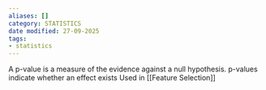 ```yaml
---
aliases: []
category: STATISTICS
date modified: 27-09-2025
tags:
- statistics
---
```

A p-value is a measure of the evidence against a null hypothesis.
p-values indicate whether an effect exists
Used in [[Feature Selection]]